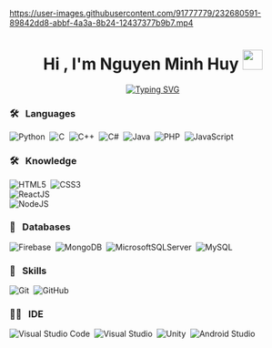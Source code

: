 

https://user-images.githubusercontent.com/91777779/232680591-89842dd8-abbf-4a3a-8b24-12437377b9b7.mp4



<h1 align="center">Hi , I'm Nguyen Minh Huy <img src="https://media.giphy.com/media/TEnXkcsHrP4YedChhA/giphy.gif" width="35"></h1>
<p align="center">
  <a href="https://git.io/typing-svg"><img src="https://readme-typing-svg.herokuapp.com?font=Audiowide&weight=800&size=25&pause=1000&color=8E44AD&background=FBFBFB&center=true&vCenter=true&width=700&lines=Frontend+Developer++%F0%9F%92%BB;Backend+Developer++%E2%9A%99%EF%B8%8F;Aim+to+become+a+software+engineer++%F0%9F%91%A9%E2%80%8D%F0%9F%92%BB" alt="Typing SVG" /></a>
</p>

### 🛠 &nbsp; Languages

![Python](https://img.shields.io/badge/-Python-05122A?style=flat&logo=python)&nbsp; 
![C](https://img.shields.io/badge/-C-05122A?style=flat&logo=C&logoColor=A8B9CC)&nbsp;
![C++](https://img.shields.io/badge/-C++-05122A?style=flat&logo=C%2B%2B&logoColor=00599C)&nbsp;
![C#](https://img.shields.io/badge/C%23-239120?style=for-the-badge&logo=c-sharp&logoColor=white)&nbsp; 
![Java](https://img.shields.io/badge/Java-ED8B00?style=for-the-badge&logo=java&logoColor=white)&nbsp;
![PHP](https://img.shields.io/badge/PHP-777BB4?style=for-the-badge&logo=php&logoColor=white)&nbsp;
![JavaScript](https://img.shields.io/badge/javascript-%23323330.svg?style=flat-square&logo=javascript&logoColor=%23F7DF1E)&nbsp; 

### 🛠 &nbsp; Knowledge
![HTML5](https://img.shields.io/badge/html5-%23E34F26.svg?style=flat-square&logo=html5&logoColor=white)&nbsp; 
![CSS3](https://img.shields.io/badge/css3-%231572B6.svg?style=flat-square&logo=css3&logoColor=white)&nbsp;   
![ReactJS](https://img.shields.io/badge/react-%2320232a.svg?style=flat-square&logo=react&logoColor=%2361DAFB)&nbsp;  
![NodeJS](https://img.shields.io/badge/node.js-6DA55F?style=flat-square&logo=node.js&logoColor=white)&nbsp; 

### 💾 &nbsp; Databases
![Firebase](https://img.shields.io/badge/firebase-%23039BE5.svg?style=flat-square&logo=firebase)&nbsp; 
![MongoDB](https://img.shields.io/badge/MongoDB-%234ea94b.svg?style=flat-square&logo=mongodb&logoColor=white)&nbsp; 
![MicrosoftSQLServer](https://img.shields.io/badge/Microsoft%20SQL%20Server-CC2927?style=for-the-badge&logo=microsoft%20sql%20server&logoColor=white)&nbsp; 
![MySQL](https://img.shields.io/badge/mysql-%2300f.svg?style=for-the-badge&logo=mysql&logoColor=white)&nbsp; 

### 💾 &nbsp; Skills
![Git](https://img.shields.io/badge/-Git-05122A?style=flat&logo=git)&nbsp;
![GitHub](https://img.shields.io/badge/-GitHub-05122A?style=flat&logo=github)&nbsp;  

### 👩‍💻  &nbsp; IDE
![Visual Studio Code](https://img.shields.io/badge/-Visual%20Studio%20Code-05122A?style=flat&logo=visual-studio-code&logoColor=007ACC)&nbsp;
![Visual Studio](https://img.shields.io/badge/-Visual%20Studio-05122A?style=flat&logo=visual-studio&logoColor=purple)&nbsp;
![Unity](https://img.shields.io/badge/Unity-57b9d3.svg?style=flat&logo=unity)&nbsp;
![Android Studio](https://img.shields.io/badge/Android_Studio-3DDC84?style=for-the-badge&logo=android-studio&logoColor=white)&nbsp;







